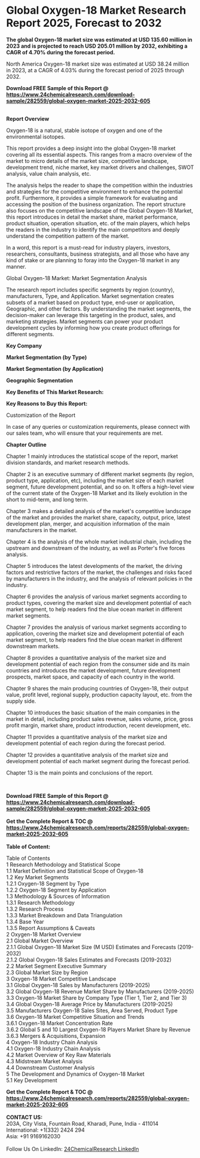 <h1>Global Oxygen-18 Market Research Report 2025, Forecast to 2032</h1><p><strong>The global Oxygen-18 market size was estimated at USD 135.60 million in 2023 and is projected to reach USD 205.01 million by 2032, exhibiting a CAGR of 4.70% during the forecast period.</strong></p><p>
</p><p>
North America Oxygen-18 market size was estimated at USD 38.24 million in 2023, at a CAGR of 4.03% during the forecast period of 2025 through 2032.</p><div><b>Download FREE Sample of this Report @ 
            <a href="https://www.24chemicalresearch.com/download-sample/282559/global-oxygen-market-2025-2032-605">
            https://www.24chemicalresearch.com/download-sample/282559/global-oxygen-market-2025-2032-605</a></b></div><br><p>
</p><p><strong>Report Overview</strong></p><p>
</p><p>Oxygen-18 is a natural, stable isotope of oxygen and one of the environmental isotopes.</p><p>
</p><p>This report provides a deep insight into the global Oxygen-18 market covering all its essential aspects. This ranges from a macro overview of the market to micro details of the market size, competitive landscape, development trend, niche market, key market drivers and challenges, SWOT analysis, value chain analysis, etc.</p><p>
</p><p>The analysis helps the reader to shape the competition within the industries and strategies for the competitive environment to enhance the potential profit. Furthermore, it provides a simple framework for evaluating and accessing the position of the business organization. The report structure also focuses on the competitive landscape of the Global Oxygen-18 Market, this report introduces in detail the market share, market performance, product situation, operation situation, etc. of the main players, which helps the readers in the industry to identify the main competitors and deeply understand the competition pattern of the market.</p><p>
In a word, this report is a must-read for industry players, investors, researchers, consultants, business strategists, and all those who have any kind of stake or are planning to foray into the Oxygen-18 market in any manner.</p><p>
Global Oxygen-18 Market: Market Segmentation Analysis</p><p>
The research report includes specific segments by region (country), manufacturers, Type, and Application. Market segmentation creates subsets of a market based on product type, end-user or application, Geographic, and other factors. By understanding the market segments, the decision-maker can leverage this targeting in the product, sales, and marketing strategies. Market segments can power your product development cycles by informing how you create product offerings for different segments.</p><p>
<strong>Key Company</strong></p><p>
</p><p>
</p><p><strong>Market Segmentation (by Type)</strong></p><p>
</p><p>
</p><p><strong>Market Segmentation (by Application)</strong></p><p>
</p><p>
</p><p><strong>Geographic Segmentation</strong></p><p>
</p><p>
</p><p><strong>Key Benefits of This Market Research:</strong></p><p>
</p><p>
</p><p><strong>Key Reasons to Buy this Report:</strong></p><p>
</p><p>
</p><p>Customization of the Report</p><p>
In case of any queries or customization requirements, please connect with our sales team, who will ensure that your requirements are met.</p><p>
</p><p><strong>Chapter Outline</strong></p><p>
</p><p>Chapter 1 mainly introduces the statistical scope of the report, market division standards, and market research methods.</p><p>
Chapter 2 is an executive summary of different market segments (by region, product type, application, etc), including the market size of each market segment, future development potential, and so on. It offers a high-level view of the current state of the Oxygen-18 Market and its likely evolution in the short to mid-term, and long term.</p><p>
Chapter 3 makes a detailed analysis of the market's competitive landscape of the market and provides the market share, capacity, output, price, latest development plan, merger, and acquisition information of the main manufacturers in the market.</p><p>
Chapter 4 is the analysis of the whole market industrial chain, including the upstream and downstream of the industry, as well as Porter's five forces analysis.</p><p>
Chapter 5 introduces the latest developments of the market, the driving factors and restrictive factors of the market, the challenges and risks faced by manufacturers in the industry, and the analysis of relevant policies in the industry.</p><p>
Chapter 6 provides the analysis of various market segments according to product types, covering the market size and development potential of each market segment, to help readers find the blue ocean market in different market segments.</p><p>
Chapter 7 provides the analysis of various market segments according to application, covering the market size and development potential of each market segment, to help readers find the blue ocean market in different downstream markets.</p><p>
Chapter 8 provides a quantitative analysis of the market size and development potential of each region from the consumer side and its main countries and introduces the market development, future development prospects, market space, and capacity of each country in the world.</p><p>
Chapter 9 shares the main producing countries of Oxygen-18, their output value, profit level, regional supply, production capacity layout, etc. from the supply side.</p><p>
Chapter 10 introduces the basic situation of the main companies in the market in detail, including product sales revenue, sales volume, price, gross profit margin, market share, product introduction, recent development, etc.</p><p>
Chapter 11 provides a quantitative analysis of the market size and development potential of each region during the forecast period.</p><p>
Chapter 12 provides a quantitative analysis of the market size and development potential of each market segment during the forecast period.</p><p>
Chapter 13 is the main points and conclusions of the report.</p><p>
 </p><div><b>Download FREE Sample of this Report @ 
            <a href="https://www.24chemicalresearch.com/download-sample/282559/global-oxygen-market-2025-2032-605">
            https://www.24chemicalresearch.com/download-sample/282559/global-oxygen-market-2025-2032-605</a></b></div><br><div><b>Get the Complete Report & TOC @ 
            <a href="https://www.24chemicalresearch.com/reports/282559/global-oxygen-market-2025-2032-605">
            https://www.24chemicalresearch.com/reports/282559/global-oxygen-market-2025-2032-605</a></b></div><br>
            <b>Table of Content:</b><p>Table of Contents<br />
1 Research Methodology and Statistical Scope<br />
1.1 Market Definition and Statistical Scope of Oxygen-18<br />
1.2 Key Market Segments<br />
1.2.1 Oxygen-18 Segment by Type<br />
1.2.2 Oxygen-18 Segment by Application<br />
1.3 Methodology & Sources of Information<br />
1.3.1 Research Methodology<br />
1.3.2 Research Process<br />
1.3.3 Market Breakdown and Data Triangulation<br />
1.3.4 Base Year<br />
1.3.5 Report Assumptions & Caveats<br />
2 Oxygen-18 Market Overview<br />
2.1 Global Market Overview<br />
2.1.1 Global Oxygen-18 Market Size (M USD) Estimates and Forecasts (2019-2032)<br />
2.1.2 Global Oxygen-18 Sales Estimates and Forecasts (2019-2032)<br />
2.2 Market Segment Executive Summary<br />
2.3 Global Market Size by Region<br />
3 Oxygen-18 Market Competitive Landscape<br />
3.1 Global Oxygen-18 Sales by Manufacturers (2019-2025)<br />
3.2 Global Oxygen-18 Revenue Market Share by Manufacturers (2019-2025)<br />
3.3 Oxygen-18 Market Share by Company Type (Tier 1, Tier 2, and Tier 3)<br />
3.4 Global Oxygen-18 Average Price by Manufacturers (2019-2025)<br />
3.5 Manufacturers Oxygen-18 Sales Sites, Area Served, Product Type<br />
3.6 Oxygen-18 Market Competitive Situation and Trends<br />
3.6.1 Oxygen-18 Market Concentration Rate<br />
3.6.2 Global 5 and 10 Largest Oxygen-18 Players Market Share by Revenue<br />
3.6.3 Mergers & Acquisitions, Expansion<br />
4 Oxygen-18 Industry Chain Analysis<br />
4.1 Oxygen-18 Industry Chain Analysis<br />
4.2 Market Overview of Key Raw Materials<br />
4.3 Midstream Market Analysis<br />
4.4 Downstream Customer Analysis<br />
5 The Development and Dynamics of Oxygen-18 Market <br />
5.1 Key Development</p><div><b>Get the Complete Report & TOC @ 
            <a href="https://www.24chemicalresearch.com/reports/282559/global-oxygen-market-2025-2032-605">
            https://www.24chemicalresearch.com/reports/282559/global-oxygen-market-2025-2032-605</a></b></div><br><b>CONTACT US:</b><br>
            203A, City Vista, Fountain Road, Kharadi, Pune, India - 411014<br>
            International: +1(332) 2424 294<br>
            Asia: +91 9169162030 <br><br>
            Follow Us On LinkedIn: <a href="https://www.linkedin.com/company/24chemicalresearch/">24ChemicalResearch LinkedIn</a>